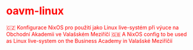 # <font color="red"> oavm-linux <font>
🇨🇿 Konfigurace NixOS pro použití jako Linux live-systém při výuce na Obchodní Akademii ve Valašském Meziříčí 🇬🇧 A NixOS config to be used as Linux live-system on the Business Academy in Valašské Meziříčíí
